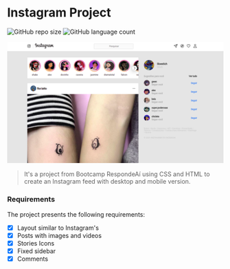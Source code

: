 # Instagram Project
![GitHub repo size](https://img.shields.io/github/repo-size/iuricode/README-template?style=for-the-badge)
![GitHub language count](https://img.shields.io/github/languages/count/iuricode/README-template?style=for-the-badge)

<a href="https://issitarual.github.io/projetoinstagram/#">
<img src="https://github.com/issitarual/projetoinstagram/blob/main/assets/Design%20sem%20nome.png?raw=true" alt="Instagram Feed">
</a>

> It's a project from Bootcamp RespondeAí using CSS and HTML to create an Instagram feed with desktop and mobile version.

### Requirements

The project presents the following requirements:

- [x] Layout similar to Instagram's
- [x] Posts with images and videos
- [x] Stories Icons
- [x] Fixed sidebar
- [x] Comments
